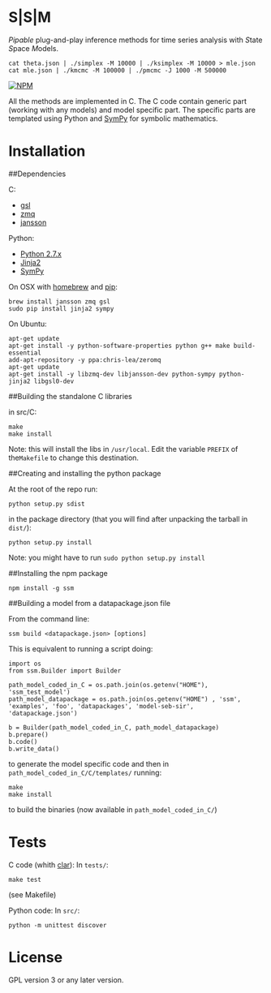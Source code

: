 S|S|M
=====

_Pipable_ plug-and-play inference methods for time series analysis
with *S*tate *S*pace *M*odels.

    cat theta.json | ./simplex -M 10000 | ./ksimplex -M 10000 > mle.json
    cat mle.json | ./kmcmc -M 100000 | ./pmcmc -J 1000 -M 500000


[![NPM](https://nodei.co/npm/ssm.png)](https://nodei.co/npm/ssm/)

All the methods are implemented in C. The C code contain generic part
(working with any models) and model specific part.  The specific parts
are templated using Python and [SymPy](http://sympy.org/) for symbolic
mathematics.

Installation
============

##Dependencies

C:
- [gsl](http://www.gnu.org/software/gsl/)
- [zmq](http://www.zeromq.org/)
- [jansson](http://www.digip.org/jansson/)

Python:
- [Python 2.7.x](www.python.org/)
- [Jinja2](http://jinja.pocoo.org/docs/)
- [SymPy](http://sympy.org/)

On OSX with [homebrew](http://mxcl.github.io/homebrew/) and [pip](https://pypi.python.org/pypi/pip):

    brew install jansson zmq gsl
    sudo pip install jinja2 sympy

On Ubuntu:

    apt-get update
    apt-get install -y python-software-properties python g++ make build-essential
    add-apt-repository -y ppa:chris-lea/zeromq
    apt-get update
    apt-get install -y libzmq-dev libjansson-dev python-sympy python-jinja2 libgsl0-dev
 

##Building the standalone C libraries

in src/C:

    make
    make install

Note: this will install the libs in ```/usr/local```. Edit the variable
```PREFIX``` of the```Makefile``` to change this destination.

##Creating and installing the python package

At the root of the repo run:

    python setup.py sdist
    
in the package directory (that you will find after unpacking the tarball in ```dist/```):

    python setup.py install

Note: you might have to run ```sudo python setup.py install```

##Installing the npm package

    npm install -g ssm


##Building a model from a datapackage.json file

From the command line:

    ssm build <datapackage.json> [options]


This is equivalent to running a script doing:

    import os
    from ssm.Builder import Builder

    path_model_coded_in_C = os.path.join(os.getenv("HOME"), 'ssm_test_model')
    path_model_datapackage = os.path.join(os.getenv("HOME") , 'ssm', 'examples', 'foo', 'datapackages', 'model-seb-sir', 'datapackage.json')

    b = Builder(path_model_coded_in_C, path_model_datapackage)
    b.prepare()
    b.code()
    b.write_data()

to generate the model specific code and then in ```path_model_coded_in_C/C/templates/``` running:

    make
    make install
    
to build the binaries (now available in ```path_model_coded_in_C/```)


Tests
=====

C code (whith [clar](https://github.com/vmg/clar)):
In ```tests/```:

    make test

(see Makefile)

Python code:
In ```src/```:

    python -m unittest discover



License
=======

GPL version 3 or any later version.
